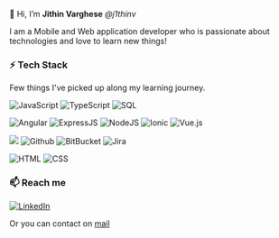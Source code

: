 👋 Hi, I’m **Jithin Varghese** *@j1thinv*

I am a Mobile and Web application developer who is passionate about technologies and love to learn new things!

### ⚡ Tech Stack

Few things I've picked up along my learning journey.

 ![JavaScript](https://img.shields.io/badge/JavaScript-F7DF1E?style=for-the-badge&logo=javascript&logoColor=black) ![TypeScript](https://img.shields.io/badge/TypeScript-007ACC?style=for-the-badge&logo=typescript&logoColor=white) ![SQL](https://img.shields.io/badge/-SQL-000?style=for-the-badge&logo=MySQL&logoColor=4479A1)
  
 ![Angular](https://img.shields.io/badge/Angular-DD0031?style=for-the-badge&logo=angular&logoColor=white) ![ExpressJS](https://img.shields.io/badge/Express.js-404D59?style=for-the-badge) ![NodeJS](https://img.shields.io/badge/Node.js-43853D?style=for-the-badge&logo=node.js&logoColor=white) ![Ionic](https://img.shields.io/badge/Ionic-007ACC?style=for-the-badge&logo=Ionic&logoColor=white) ![Vue.js](https://img.shields.io/badge/Vue.js-239120?style=for-the-badge&logo=Vue.js&logoColor=white)
 
 ![](https://img.shields.io/badge/git%20-%23F05033.svg?&style=for-the-badge&logo=git&logoColor=white)  ![Github](https://img.shields.io/badge/github%20-%23121011.svg?&style=for-the-badge&logo=github&logoColor=white) ![BitBucket](https://img.shields.io/badge/bitbucket%20-%230047B3.svg?&style=for-the-badge&logo=bitbucket&logoColor=white) ![Jira](https://img.shields.io/badge/-Jira-000?&style=for-the-badge&logo=Jira-Software&logoColor=0052CC)
 
 ![HTML](https://img.shields.io/badge/HTML5-E34F26?style=for-the-badge&logo=html5&logoColor=white) ![CSS](https://img.shields.io/badge/CSS-239120?&style=for-the-badge&logo=css3&logoColor=white)
 
 ### 📫 Reach me
 
 [![LinkedIn](https://img.shields.io/badge/LinkedIn-0077B5?style=for-the-badge&logo=linkedin&logoColor=white)](https://in.linkedin.com/in/jithin-varghese)
 
 Or you can contact on [mail](mailto:inboxtojithin@gmail.com)

<!---
j1thinv/j1thinv is a ✨ special ✨ repository because its `README.md` (this file) appears on your GitHub profile.
You can click the Preview link to take a look at your changes.
--->
